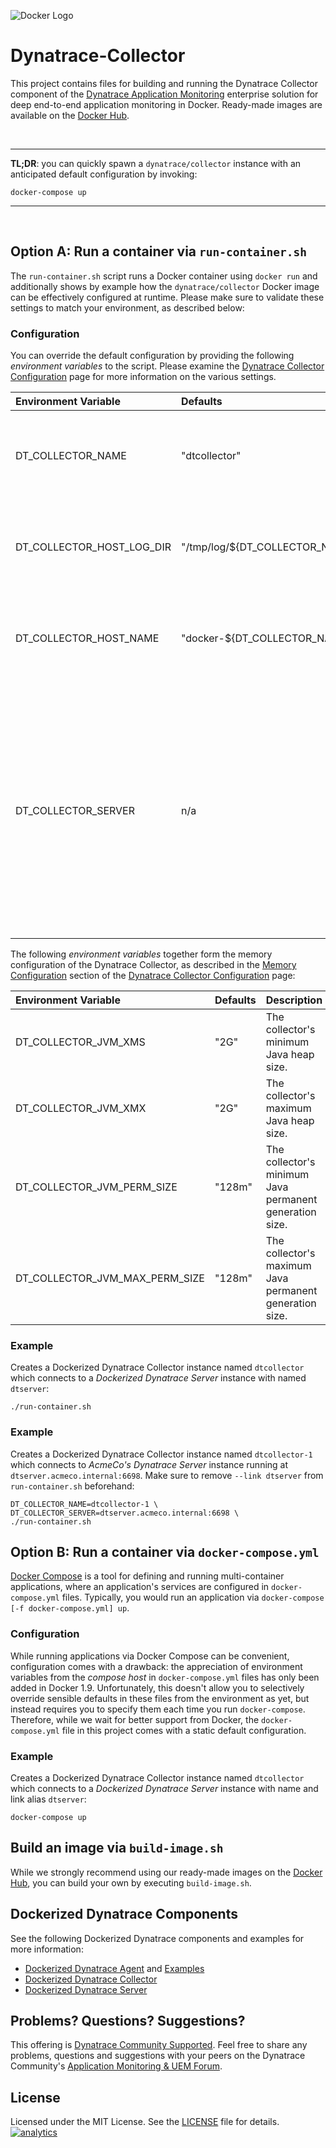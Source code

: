 ![Docker Logo](https://github.com/Dynatrace/Dynatrace-Docker/blob/images/docker-logo.png)

# Dynatrace-Collector

This project contains files for building and running the Dynatrace Collector component of the [Dynatrace Application Monitoring](http://www.dynatrace.com/docker) enterprise solution for deep end-to-end application monitoring in Docker. Ready-made images are available on the [Docker Hub](https://hub.docker.com/r/dynatrace/collector/).

<br>

---
**TL;DR**: you can quickly spawn a `dynatrace/collector` instance with an anticipated default configuration by invoking:

```
docker-compose up
```
---
<br>

## Option A: Run a container via `run-container.sh`

The `run-container.sh` script runs a Docker container using `docker run` and additionally shows by example how the `dynatrace/collector` Docker image can be effectively configured at runtime. Please make sure to validate these settings to match your environment, as described below:

### Configuration

You can override the default configuration by providing the following *environment variables* to the script. Please examine the [Dynatrace Collector Configuration](https://community.dynatrace.com/community/display/DOCDT62/Collector+Configuration) page for more information on the various settings.

| Environment Variable      | Defaults                        | Description
|:--------------------------|:--------------------------------|:-----------
| DT_COLLECTOR_NAME         | "dtcollector"                   | A name that applies to both the collector and the container instance.
| DT_COLLECTOR_HOST_LOG_DIR | "/tmp/log/${DT_COLLECTOR_NAME}" | A directory on the host the collector logs shall be mapped to.
| DT_COLLECTOR_HOST_NAME    | "docker-${DT_COLLECTOR_NAME}"   | A hostname that applies to the container instance (within Docker).
| DT_COLLECTOR_SERVER       | n/a                             | An optional "host:port" combination to a Dynatrace Server. A [Dynatrace Server](https://github.com/Dynatrace/Dynatrace-Docker/tree/master/Dynatrace-Server) running in Docker will be auto-discovered if the collector container links to the server container via `--link dtserver`.

The following *environment variables* together form the memory configuration of the Dynatrace Collector, as described in the [Memory Configuration](https://community.dynatrace.com/community/display/DOCDT62/Collector+Configuration#CollectorConfiguration-MemoryConfiguration) section of the [Dynatrace Collector Configuration](https://community.dynatrace.com/community/display/DOCDT62/Collector+Configuration) page:

| Environment Variable           | Defaults | Description
|:-------------------------------|:---------|:-----------
| DT_COLLECTOR_JVM_XMS           | "2G"     | The collector's minimum Java heap size.
| DT_COLLECTOR_JVM_XMX           | "2G"     | The collector's maximum Java heap size.
| DT_COLLECTOR_JVM_PERM_SIZE     | "128m"   | The collector's minimum Java permanent generation size.
| DT_COLLECTOR_JVM_MAX_PERM_SIZE | "128m"   | The collector's maximum Java permanent generation size.

### Example

Creates a Dockerized Dynatrace Collector instance named `dtcollector` which connects to a *Dockerized Dynatrace Server* instance with named `dtserver`:

```
./run-container.sh
```

### Example

Creates a Dockerized Dynatrace Collector instance named `dtcollector-1` which connects to *AcmeCo's Dynatrace Server* instance running at `dtserver.acmeco.internal:6698`. Make sure to remove `--link dtserver` from `run-container.sh` beforehand:

```
DT_COLLECTOR_NAME=dtcollector-1 \
DT_COLLECTOR_SERVER=dtserver.acmeco.internal:6698 \
./run-container.sh
```

## Option B: Run a container via `docker-compose.yml`

[Docker Compose](https://docs.docker.com/compose/) is a tool for defining and running multi-container applications, where an application's services are configured in `docker-compose.yml` files. Typically, you would run an application via `docker-compose [-f docker-compose.yml] up`.

### Configuration

While running applications via Docker Compose can be convenient, configuration comes with a drawback: the appreciation of environment variables from the *compose host* in `docker-compose.yml` files has only been added in Docker 1.9. Unfortunately, this doesn't allow you to selectively override sensible defaults in these files from the environment as yet, but instead requires you to specify them each time you run `docker-compose`. Therefore, while we wait for better support from Docker, the `docker-compose.yml` file in this project comes with a static default configuration.

### Example

Creates a Dockerized Dynatrace Collector instance named `dtcollector` which connects to a *Dockerized Dynatrace Server* instance with name and link alias `dtserver`:

```
docker-compose up
```

## Build an image via `build-image.sh`

While we strongly recommend using our ready-made images on the [Docker Hub](https://hub.docker.com/r/dynatrace/collector/), you can build your own by executing `build-image.sh`.

## Dockerized Dynatrace Components

See the following Dockerized Dynatrace components and examples for more information:

- [Dockerized Dynatrace Agent](https://github.com/Dynatrace/Dynatrace-Docker/tree/master/Dynatrace-Agent) and [Examples](https://github.com/Dynatrace/Dynatrace-Docker/tree/master/Dynatrace-Agent-Examples)
- [Dockerized Dynatrace Collector](https://github.com/Dynatrace/Dynatrace-Docker/tree/master/Dynatrace-Collector)
- [Dockerized Dynatrace Server](https://github.com/Dynatrace/Dynatrace-Docker/tree/master/Dynatrace-Server)

## Problems? Questions? Suggestions?

This offering is [Dynatrace Community Supported](https://community.dynatrace.com/community/display/DL/Support+Levels#SupportLevels-Communitysupported/NotSupportedbyDynatrace(providedbyacommunitymember)). Feel free to share any problems, questions and suggestions with your peers on the Dynatrace Community's [Application Monitoring & UEM Forum](https://answers.dynatrace.com/spaces/146/index.html).

## License

Licensed under the MIT License. See the [LICENSE](https://github.com/Dynatrace/Dynatrace-Docker/blob/master/LICENSE) file for details.
[![analytics](https://www.google-analytics.com/collect?v=1&t=pageview&_s=1&dl=https%3A%2F%2Fgithub.com%2FdynaTrace&dp=%2FDynatrace-Docker%2FDynatrace-Collector&dt=Dynatrace-Docker%2FDynatrace-Collector&_u=Dynatrace~&cid=github.com%2FdynaTrace&tid=UA-54510554-5&aip=1)]()
